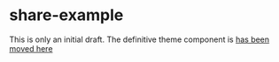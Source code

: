 # share-example

This is only an initial draft. The definitive theme component is <a href="https://github.com/discourse/discourse-social-share">has been moved here</a>
